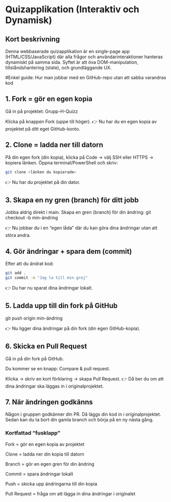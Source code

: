 # Quizapplikation (Interaktiv och Dynamisk)


## Kort beskrivning

Denna webbaserade quizapplikation är en single-page app (HTML/CSS/JavaScript) där alla frågor och användarinteraktioner hanteras dynamiskt på samma sida. Syftet är att öva DOM-manipulation, tillståndshantering (state), och grundläggande UX.


#Enkel guide: Hur man jobbar med en GitHub-repo utan att sabba varandras kod
## 1. Fork = gör en egen kopia
Gå in på projektet: Grupp-H-Quizz


Klicka på knappen Fork (uppe till höger).
 👉 Nu har du en egen kopia av projektet på ditt eget GitHub-konto.



## 2. Clone = ladda ner till datorn
På din egen fork (din kopia), klicka på Code → välj SSH eller HTTPS → kopiera länken.
 Öppna terminal/PowerShell och skriv:
```bash
git clone <länken du kopierade>
```
👉 Nu har du projektet på din dator.

## 3. Skapa en ny gren (branch) för ditt jobb
Jobba aldrig direkt i main. Skapa en gren (branch) för din ändring:
git checkout -b min-ändring

👉 Nu jobbar du i en “egen låda” där du kan göra dina ändringar utan att störa andra.

## 4. Gör ändringar + spara dem (commit)
Efter att du ändrat kod:
```bash
git add .
git commit -m "Jag la till min grej"
```

👉 Du har nu sparat dina ändringar lokalt.

## 5. Ladda upp till din fork på GitHub
git push origin min-ändring

👉 Nu ligger dina ändringar på din fork (din egen GitHub-kopia).

## 6. Skicka en Pull Request
Gå in på din fork på GitHub.


Du kommer se en knapp: Compare & pull request.


Klicka → skriv en kort förklaring → skapa Pull Request.
 👉 Då ber du om att dina ändringar ska läggas in i originalprojektet.



## 7. När ändringen godkänns
Någon i gruppen godkänner din PR. Då läggs din kod in i originalprojektet.
 Sedan kan du ta bort din gamla branch och börja på en ny nästa gång.

### Kortfattad “fusklapp”
Fork = gör en egen kopia av projektet


Clone = ladda ner din kopia till datorn


Branch = gör en egen gren för din ändring


Commit = spara ändringar lokalt


Push = skicka upp ändringarna till din kopia


Pull Request = fråga om att lägga in dina ändringar i originalet
